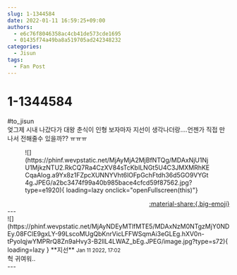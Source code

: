```yaml
---
slug: 1-1344584
date: 2022-01-11 16:59:25+09:00
authors:
  - e6c76f8046358ac4cb41de573cde1695
  - 01435f74a49ba8a519705ad242348232
categories:
  - Jisun
tags:
  - Fan Post
---
```


# 1-1344584

<div class="post-container" markdown="1">
<div class="content-container md-sidebar__scrollwrap" markdown="1">

\#to_jisun<br>엊그제 시내 나갔다가 대왕 춘식이 인형 보자마자 지선이 생각나더랑....언젠가 직접 만나서 전해줄수 있을까?? ㅠㅠㅠ
<figure markdown="1">
![](https://phinf.wevpstatic.net/MjAyMjA2MjBfNTQg/MDAxNjU1NjU1MjkzNTU2.RkCQ7Ra4CzXV84sTcKbILNGt5U4C3JMXMRhKECqaAIog.a9Yx8z1FZpcXUNNYVht6lOFpGchFtdh36d5GO9VYGt4g.JPEG/a2bc3474f99a40b985bace4cfcd59f87562.jpg?type=e1920){ loading=lazy onclick="openFullscreen(this)"}
</figure>


</div>
</div>

<div style="text-align: right;" markdown="1">
<a href="https://weverse.io/fromis9/fanpost/1-1344584" style="text-align: right;">:material-share:{.big-emoji}</a>
</div>
---

<div class="comments-container md-sidebar__scrollwrap" markdown="1">
<div class="comment" markdown="1">
<div class='id-container' markdown="1">
![](https://phinf.wevpstatic.net/MjAyNDEyMTlfMTE5/MDAxNzM0NTgzMjY0NDEy.08FClE9gxLY-99LscoMUgQbKnrVicLFFWSqmAi3eGLEg.hXV0n-tPyoIqjwYMPRrQ8Zn9aHvy3-B2llL4LWAZ_bEg.JPEG/image.jpg?type=s72){ loading=lazy }
**<span class="artist">지선</span>** <small>Jan 11 2022, 17:02</small><br>
</div>
<div class='comment-body' markdown="1">
헉 귀여워..
</div>
</div>
</div>
---
